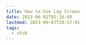 ```yaml
---
title: How to Use Lag Screws
date: 2023-06-02T02:16:49
lastmod: 2023-09-07T20:57:01
tags:
  - stub
---
```

